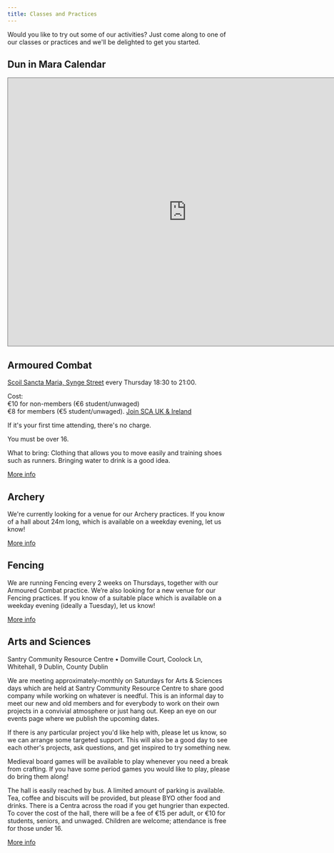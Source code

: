 ```yaml
---
title: Classes and Practices
---
```


Would you like to try out some of our activities? Just come along to one of our classes or practices and we'll be delighted to get you started.

## Dun in Mara Calendar

<iframe src="https://calendar.google.com/calendar/embed?height=600&wkst=1&bgcolor=%23ffffff&ctz=Europe%2FDublin&src=aTMxYmRkaTI1MWdsOWV2bzJvaXVhbGtuOTRAZ3JvdXAuY2FsZW5kYXIuZ29vZ2xlLmNvbQ&src=Y3Nha3IxdTQxY2dzZGVybW05MmRtamYyZmtAZ3JvdXAuY2FsZW5kYXIuZ29vZ2xlLmNvbQ&color=%23D50000&color=%23D50000" style="border:solid 1px #777" width="800" height="600" frameborder="0" scrolling="no"></iframe>

## Armoured Combat

[Scoil Sancta Maria, Synge Street](https://goo.gl/maps/WHAurpDwDMR2) every Thursday 18:30 to 21:00.

Cost:  
€10 for non-members (€6 student/unwaged)  
€8 for members (€5 student/unwaged). [Join SCA UK & Ireland](https://membermojo.co.uk/scauk)

If it's your first time attending, there's no charge.

You must be over 16. 

What to bring: Clothing that allows you to move easily and training shoes such as runners. Bringing water to drink is a good idea.

<a href="/armoured-fighting/" class="btn btn-primary">More info</a>

## Archery

We're currently looking for a venue for our Archery practices. If you know of a hall about 24m long, which is available on a weekday evening, let us know!

<a href="/archery/" class="btn btn-primary">More info</a>

## Fencing

We are running Fencing every 2 weeks on Thursdays, together with our Armoured Combat practice. We’re also looking for a new venue for our Fencing practices. If you know of a suitable place which is available on a weekday evening (ideally a Tuesday), let us know!

<a href="/historical-fencing/" class="btn btn-primary">More info</a>

## Arts and Sciences

Santry Community Resource Centre • Domville Court, Coolock Ln, Whitehall, 9 Dublin, County Dublin

We are meeting approximately-monthly on Saturdays for Arts & Sciences days which are held at Santry Community Resource Centre to share good company while working on whatever is needful. This is an informal day to meet our new and old members and for everybody to work on their own projects in a convivial atmosphere or just hang out.
Keep an eye on our events page where we publish the upcoming dates.

If there is any particular project you'd like help with, please let us know, so we can arrange some targeted support.
This will also be a good day to see each other's projects, ask questions, and get inspired to try something new.

Medieval board games will be available to play whenever you need a break from crafting. If you have some period games you would like to play, please do bring them along!

The hall is easily reached by bus. A limited amount of parking is available. Tea, coffee and biscuits will be provided, but please BYO other food and drinks. There is a Centra across the road if you get hungrier than expected. To cover the cost of the hall, there will be a fee of €15 per adult, or €10 for students, seniors, and unwaged. Children are welcome; attendance is free for those under 16.

<a href="/arts-and-sciences/" class="btn btn-primary">More info</a>